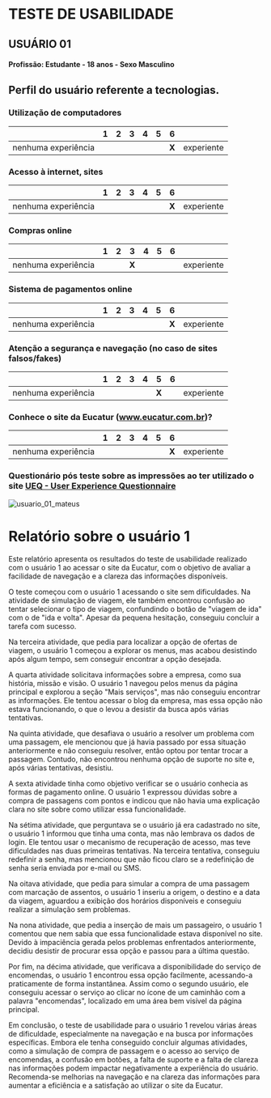 # TESTE DE USABILIDADE
## USUÁRIO 01

#### Profissão: Estudante - 18 anos - Sexo Masculino

## Perfil do usuário referente a tecnologias.

### Utilização de computadores
| | 1 | 2 | 3 | 4 | 5 | 6 | |
| --- | --- | --- | --- | --- | --- | --- | --- |
| nenhuma experiência | | | | | | **X** | experiente |

### Acesso à internet, sites
| | 1 | 2 | 3 | 4 | 5 | 6 | |
| --- | --- | --- | --- | --- | --- | --- | --- |
| nenhuma experiência | | | | | | **X** | experiente |

### Compras online
| | 1 | 2 | 3 | 4 | 5 | 6 | |
| --- | --- | --- | --- | --- | --- | --- | --- |
| nenhuma experiência | | | **X** | | | | experiente |

### Sistema de pagamentos online
| | 1 | 2 | 3 | 4 | 5 | 6 | |
| --- | --- | --- | --- | --- | --- | --- | --- |
| nenhuma experiência | | | | | | **X** | experiente |

### Atenção a segurança e navegação (no caso de sites falsos/fakes)
| | 1 | 2 | 3 | 4 | 5 | 6 | |
| --- | --- | --- | --- | --- | --- | --- | --- |
| nenhuma experiência | | | | | **X** | | experiente |

### Conhece o site da Eucatur (www.eucatur.com.br)?
| | 1 | 2 | 3 | 4 | 5 | 6 | |
| --- | --- | --- | --- | --- | --- | --- | --- |
| nenhuma experiência | | | | | | **X** | experiente |

### Questionário pós teste sobre as impressões ao ter utilizado o site [UEQ - User Experience Questionnaire](https://www.ueq-online.org/)
![usuario_01_mateus](https://github.com/user-attachments/assets/ff4801ca-6b30-43eb-b85f-1543417c92ce)

# Relatório sobre o usuário 1




Este relatório apresenta os resultados do teste de usabilidade realizado com o usuário 1 ao acessar o site da Eucatur, com o objetivo de avaliar a facilidade de navegação e a clareza das informações disponíveis.

O teste começou com o usuário 1 acessando o site sem dificuldades. Na atividade de simulação de viagem, ele também encontrou confusão ao tentar selecionar o tipo de viagem, confundindo o botão de "viagem de ida" com o de "ida e volta". Apesar da pequena hesitação, conseguiu concluir a tarefa com sucesso.

Na terceira atividade, que pedia para localizar a opção de ofertas de viagem, o usuário 1 começou a explorar os menus, mas acabou desistindo após algum tempo, sem conseguir encontrar a opção desejada.

A quarta atividade solicitava informações sobre a empresa, como sua história, missão e visão. O usuário 1 navegou pelos menus da página principal e explorou a seção "Mais serviços", mas não conseguiu encontrar as informações. Ele tentou acessar o blog da empresa, mas essa opção não estava funcionando, o que o levou a desistir da busca após várias tentativas.

Na quinta atividade, que desafiava o usuário a resolver um problema com uma passagem, ele mencionou que já havia passado por essa situação anteriormente e não conseguiu resolver, então optou por tentar trocar a passagem. Contudo, não encontrou nenhuma opção de suporte no site e, após várias tentativas, desistiu.

A sexta atividade tinha como objetivo verificar se o usuário conhecia as formas de pagamento online. O usuário 1 expressou dúvidas sobre a compra de passagens com pontos e indicou que não havia uma explicação clara no site sobre como utilizar essa funcionalidade.

Na sétima atividade, que perguntava se o usuário já era cadastrado no site, o usuário 1 informou que tinha uma conta, mas não lembrava os dados de login. Ele tentou usar o mecanismo de recuperação de acesso, mas teve dificuldades nas duas primeiras tentativas. Na terceira tentativa, conseguiu redefinir a senha, mas mencionou que não ficou claro se a redefinição de senha seria enviada por e-mail ou SMS.

Na oitava atividade, que pedia para simular a compra de uma passagem com marcação de assentos, o usuário 1 inseriu a origem, o destino e a data da viagem, aguardou a exibição dos horários disponíveis e conseguiu realizar a simulação sem problemas.

Na nona atividade, que pedia a inserção de mais um passageiro, o usuário 1 comentou que nem sabia que essa funcionalidade estava disponível no site. Devido à impaciência gerada pelos problemas enfrentados anteriormente, decidiu desistir de procurar essa opção e passou para a última questão.

Por fim, na décima atividade, que verificava a disponibilidade do serviço de encomendas, o usuário 1 encontrou essa opção facilmente, acessando-a praticamente de forma instantânea. Assim como o segundo usuário, ele conseguiu acessar o serviço ao clicar no ícone de um caminhão com a palavra "encomendas", localizado em uma área bem visível da página principal.

Em conclusão, o teste de usabilidade para o usuário 1 revelou várias áreas de dificuldade, especialmente na navegação e na busca por informações específicas. Embora ele tenha conseguido concluir algumas atividades, como a simulação de compra de passagem e o acesso ao serviço de encomendas, a confusão em botões, a falta de suporte e a falta de clareza nas informações podem impactar negativamente a experiência do usuário. Recomenda-se melhorias na navegação e na clareza das informações para aumentar a eficiência e a satisfação ao utilizar o site da Eucatur.

